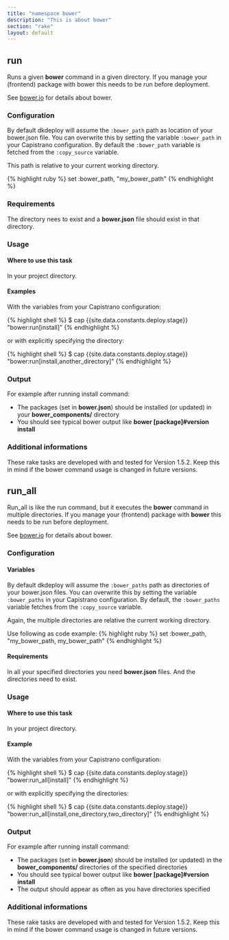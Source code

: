 ```yaml
---
title: "namespace bower"
description: "This is about bower"
section: "rake"
layout: default
---
```



## run

Runs a given **bower** command in a given directory.
If you manage your (frontend) package with bower this needs to be run before deployment.

See [bower.io](http://bower.io/) for details about bower.

### Configuration

By default dkdeploy will assume the `:bower_path` path as location of your bower.json file.
You can overwrite this by setting the variable `:bower_path` in your Capistrano configuration.
By default the `:bower_path` variable is fetched from the `:copy_source` variable.

This path is relative to your current working directory.

{% highlight ruby %}
set :bower_path, "my_bower_path"
{% endhighlight %}

### Requirements

The directory nees to exist and a **bower.json** file should exist in that directory.

### Usage

#### Where to use this task

In your project directory.

#### Examples

With the variables from your Capistrano configuration:

{% highlight shell %}
$ cap {{site.data.constants.deploy.stage}} "bower:run[install]"
{% endhighlight %}

or with explicitly specifying the directory:

{% highlight shell %}
$ cap {{site.data.constants.deploy.stage}} "bower:run[install,another_directory]"
{% endhighlight %}

### Output

For example after running install command:

* The packages (set in **bower.json**) should be installed (or updated) in your **bower_components/** directory
* You should see typical bower output like **bower [package]#version install**

### Additional informations

These rake tasks are developed with and tested for Version 1.5.2. Keep this in mind if the bower command usage is changed in future versions.

## run_all

Run_all is like the run command, but it executes the **bower** command in multiple directories. If you manage your (frontend) package with **bower** this needs to be run before deployment.

See [bower.io](http://bower.io/) for details about bower.

### Configuration

#### Variables

By default dkdeploy will assume the `:bower_paths` path as directories of your bower.json files. You can overwrite this by setting the variable `:bower_paths` in your Capistrano configuration. By default, the  `:bower_paths` variable fetches from the `:copy_source` variable.

Again, the multiple directories are relative the current working directory.

Use following as code example:
{% highlight ruby %}
set :bower_path, "my_bower_path, my_bower_path"
{% endhighlight %}

#### Requirements

In all your specified directories you need **bower.json** files. And the directories need to exist.

### Usage

#### Where to use this task

In your project directory.

#### Example

With the variables from your Capistrano configuration:

{% highlight shell %}
$ cap {{site.data.constants.deploy.stage}} "bower:run_all[install]"
{% endhighlight %}

or with explicitly specifying the directories:

{% highlight shell %}
$ cap {{site.data.constants.deploy.stage}} "bower:run_all[install,one_directory,two_directory]"
{% endhighlight %}

### Output

For example after running install command:

* The packages (set in **bower.json**) should be installed (or updated) in the **bower_components/** directories of the specified directories
* You should see typical bower output like **bower [package]#version install**
* The output should appear as often as you have directories specified

### Additional informations

These rake tasks are developed with and tested for Version 1.5.2. Keep this in mind if the bower command usage is changed in future versions.
